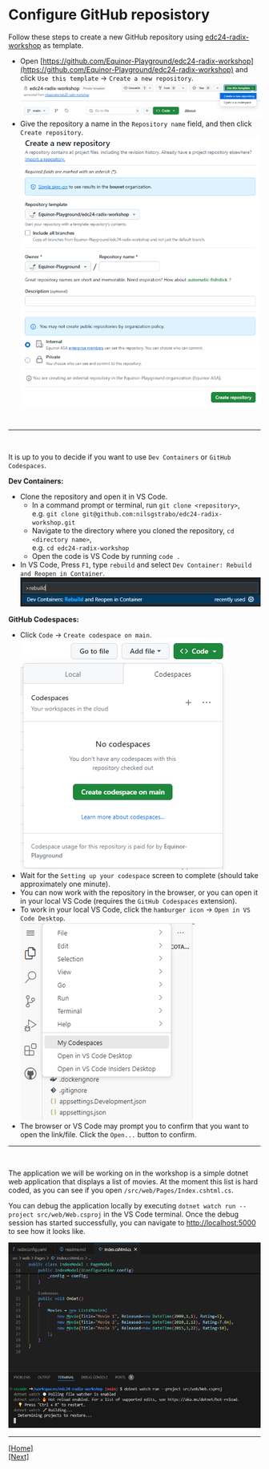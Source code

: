 # Configure GitHub reposistory

Follow these steps to create a new GitHub repository using [edc24-radix-workshop](https://github.com/Equinor-Playground/edc24-radix-workshop) as template.


- Open [https://github.com/Equinor-Playground/edc24-radix-workshop](https://github.com/Equinor-Playground/edc24-radix-workshop) and click `Use this template` -> `Create a new repository`.  
  ![](new-repo-from-template.png)
- Give the repository a name in the `Repository name` field, and then click `Create repository`.  
  ![](new_repo_form.png)

<br/>

---

<br/>

It is up to you to decide if you want to use `Dev Containers` or `GitHub Codespaces`.

**Dev Containers:**

- Clone the repository and open it in VS Code.
  - In a command prompt or terminal, run `git clone <repository>`,  
    e.g. `git clone git@github.com:nilsgstrabo/edc24-radix-workshop.git`
  - Navigate to the directory where you cloned the repository, `cd <directory name>`,  
    e.g. `cd edc24-radix-workshop`
  - Open the code is VS Code by running `code .`
- In VS Code, Press `F1`, type `rebuild` and select `Dev Container: Rebuild and Reopen in Container`.  
  ![](dev_container_rebuild.png)

**GitHub Codespaces:**

- Click `Code` -> `Create codespace on main`.  
  ![](init_github_codespaces.png)
- Wait for the `Setting up your codespace` screen to complete (should take approximately one minute).
- You can now work with the repository in the browser, or you can open it in your local VS Code (requires the `GitHub Codespaces` extension).
- To work in your local VS Code, click the `hamburger icon` -> `Open in VS Code Desktop`.  
  ![](codespaces_hamburger.png)
- The browser or VS Code may prompt you to confirm that you want to open the link/file. Click the `Open...` button to confirm.

---

<br/>

The application we will be working on in the workshop is a simple dotnet web application that displays a list of movies. At the moment this list is hard coded, as you can see if you open `/src/web/Pages/Index.cshtml.cs`.

You can debug the application locally by executing `dotnet watch run --project src/web/Web.csproj` in the VS Code terminal.
Once the debug session has started successfully, you can navigate to [http://localhost:5000](http://localhost:5000) to see how it looks like.

![debug_local](debug_local.png)

---

[[Home]](../readme.md)  
[[Next]](configure_radix_application.md)